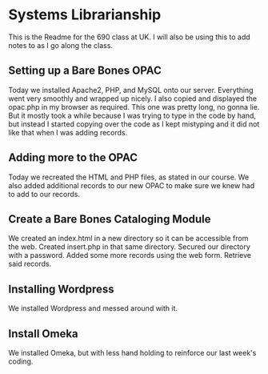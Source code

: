 # Systems Librarianship

This is the Readme for the 690 class at UK. 
I will also be using this to add notes to as I go along the class.

## Setting up a Bare Bones OPAC

Today we installed Apache2, PHP, and MySQL onto our server. Everything went very smoothly and wrapped up nicely. 
I also copied and displayed the opac.php in my browser as required. 
This one was pretty long, no gonna lie. 
But it mostly took a while because I was trying to type in the code by hand, but instead I started copying over the code as I kept mistyping and it did not like that when I was adding records. 

## Adding more to the OPAC

Today we recreated the HTML and PHP files, as stated in our course.
We also added additional records to our new OPAC to make sure we knew had to add to our records.

## Create a Bare Bones Cataloging Module

We created an index.html in a new directory so it can be accessible from the web.
Created insert.php in that same directory.
Secured our directory with a password.
Added some more records using the web form.
Retrieve said records.

## Installing Wordpress

We installed Wordpress and messed around with it.

## Install Omeka

We installed Omeka, but with less hand holding to reinforce our last week's coding.


